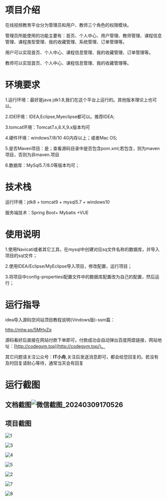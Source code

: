 # 项目介绍

在线视频教育平台分为管理员和用户、教师三个角色的权限模块。

 

管理员所能使用的功能主要有：首页、个人中心、用户管理、教师管理、课程信息管理、课程类型管理、我的收藏管理、系统管理、订单管理等。



用户可以实现首页、个人中心、课程信息管理、我的收藏管理、订单管理等。 



教师可以实现首页、个人中心、课程信息管理、我的收藏管理等。



# 环境要求

1.运行环境：最好是java jdk1.8,我们在这个平台上运行的。其他版本理论上也可以。 

2.IDE环境：IDEA,Eclipse,Myeclipse都可以。推荐IDEA; 

3.tomcat环境：Tomcat7.x,8.X,9.x版本均可 

4.硬件环境：windows7/8/10 4G内存以上；或者Mac OS; 

5.是否Maven项目：是；查看源码目录中是否包含pom.xml;若包含，则为maven项目，否则为非maven.项目 

6.数据库：MySql5.7/8.0等版本均可；



# 技术栈

运行环境：jdk8 + tomcat9 + mysql5.7 + windows10

服务端技术：Spring Boot+ Mybatis +VUE



# 使用说明

1.使用Navicati或者其它工具，在mysql中创建对应sq文件名称的数据库，并导入项目的sql文件； 

2.使用IDEA/Eclipse/MyEclipse导入项目，修改配置，运行项目； 

3.将项目中config-propertiesi配置文件中的数据库配置改为自己的配置，然后运行；

# 运行指导

idea导入源码空间站顶目教程说明(Vindows版)-ssm篇：

http://mtw.so/5MHvZq 

源码看好后直接在网站付款下单即可，付款成功会自动弹出百度网盘链接，网站地址：[http://codegym.top](http://codegym.top/)。 

其它问题请关注公众号：**IT小舟**,关注后发送消息即可，都会给您回复的。若没有及时回复请耐心等待，通常当天会有回复

# 运行截图



## 文档截图![微信截图_20240309170526](https://gulimallcativen.oss-cn-shenzhen.aliyuncs.com/bishe/%E5%BE%AE%E4%BF%A1%E6%88%AA%E5%9B%BE_20240309170526.png)



## 项目截图

![1](https://gulimallcativen.oss-cn-shenzhen.aliyuncs.com/bishe/1.png)





![3](D:\bishe\闲鱼图片\springboot015基于SpringBoot的在线视频教育平台的设计与实现\3.png)

![4](https://gulimallcativen.oss-cn-shenzhen.aliyuncs.com/bishe2/4.png)

![5](https://gulimallcativen.oss-cn-shenzhen.aliyuncs.com/bishe2/5.png)

![2](https://gulimallcativen.oss-cn-shenzhen.aliyuncs.com/bishe2/2.png)



![7](https://gulimallcativen.oss-cn-shenzhen.aliyuncs.com/bishe/7.png)

![8](https://gulimallcativen.oss-cn-shenzhen.aliyuncs.com/bishe/8.png)
